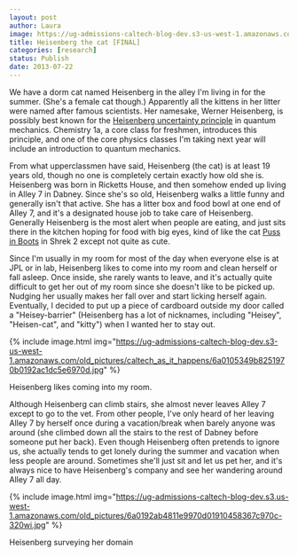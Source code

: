 ```yaml
---
layout: post
author: Laura
image: https://ug-admissions-caltech-blog-dev.s3-us-west-1.amazonaws.com/old_pictures/caltech_as_it_happens/6a0105349b8251970b01901e5e7265970b.jpg
title: Heisenberg the cat [FINAL]
categories: [research]
status: Publish
date: 2013-07-22
---
```



We have a dorm cat named Heisenberg in the alley I'm living in for the summer. (She's a female cat though.) Apparently all the kittens in her litter were named after famous scientists. Her namesake, Werner Heisenberg, is possibly best known for the <a href="https://en.wikipedia.org/wiki/Uncertainty_principle" target="_blank">Heisenberg uncertainty principle</a> in quantum mechanics. Chemistry 1a, a core class for freshmen, introduces this principle, and one of the core physics classes I'm taking next year will include an introduction to quantum mechanics. 

From what upperclassmen have said, Heisenberg (the cat) is at least 19 years old, though no one is completely certain exactly how old she is. Heisenberg was born in Ricketts House, and then somehow ended up living in Alley 7 in Dabney. Since she's so old, Heisenberg walks a little funny and generally isn't that active. She has a litter box and food bowl at one end of Alley 7, and it's a designated house job to take care of Heisenberg. Generally Heisenberg is the most alert when people are eating, and just sits there in the kitchen hoping for food with big eyes, kind of like the cat <a href="https://www.imdb.com/media/rm3191642112/ch0067513" target="_blank">Puss in Boots</a> in Shrek 2 except not quite as cute.

Since I'm usually in my room for most of the day when everyone else is at JPL or in lab, Heisenberg likes to come into my room and clean herself or fall asleep. Once inside, she rarely wants to leave, and it's actually quite difficult to get her out of my room since she doesn't like to be picked up. Nudging her usually makes her fall over and start licking herself again. Eventually, I decided to put up a piece of cardboard outside my door called a "Heisey-barrier" (Heisenberg has a lot of nicknames, including "Heisey", "Heisen-cat", and "kitty") when I wanted her to stay out.


{% include image.html img="https://ug-admissions-caltech-blog-dev.s3-us-west-1.amazonaws.com/old_pictures/caltech_as_it_happens/6a0105349b8251970b0192ac1dc5e6970d.jpg" %}<div class="photo-caption caption-xid-6a0105349b8251970b0192ac1dc5e6970d" id="caption-xid-6a0105349b8251970b0192ac1dc5e6970d">Heisenberg likes coming into my room.

Although Heisenberg can climb stairs, she almost never leaves Alley 7 except to go to the vet. From other people, I've only heard of her leaving Alley 7 by herself once during a vacation/break when barely anyone was around (she climbed down all the stairs to the rest of Dabney before someone put her back). Even though Heisenberg often pretends to ignore us, she actually tends to get lonely during the summer and vacation when less people are around. Sometimes she'll just sit and let us pet her, and it's always nice to have Heisenberg's company and see her wandering around Alley 7 all day.


{% include image.html img="https://ug-admissions-caltech-blog-dev.s3.us-west-1.amazonaws.com/old_pictures/6a0192ab4811e9970d01910458367c970c-320wi.jpg" %}<div class="photo-caption caption-xid-6a0192ab4811e9970d01910458367c970c" id="caption-xid-6a0192ab4811e9970d01910458367c970c">Heisenberg surveying her domain

